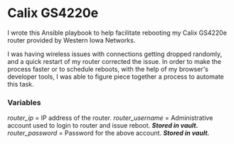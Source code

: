 # Calix GS4220e
I wrote this Ansible playbook to help facilitate rebooting my Calix GS4220e router provided by Western Iowa Networks. 

I was having wireless issues with connections getting dropped randomly, and a quick restart of my router corrected the issue. In order to make the process faster or to schedule reboots, with the help of my browser's developer tools, I was able to figure piece together a process to automate this task. 

### Variables
*router_ip* = IP address of the router.
*router_username* = Administrative account used to login to router and issue reboot. ***Stored in vault.***
*router_password* = Password for the above account. ***Stored in vault.***
